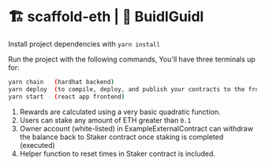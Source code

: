 # 🏗 scaffold-eth | 🏰 BuidlGuidl

Install project dependencies with `yarn install`

Run the project with the following commands, You'll have three terminals up for:

```bash
yarn chain   (hardhat backend)
yarn deploy  (to compile, deploy, and publish your contracts to the frontend)
yarn start   (react app frontend)
```

1. Rewards are calculated using a very basic quadratic function.
2. Users can stake any amount of ETH greater than `0.1`
3. Owner account (white-listed) in ExampleExternalContract can withdraw the balance back to Staker contract once staking is completed (executed)
4. Helper function to reset times in Staker contract is included.
